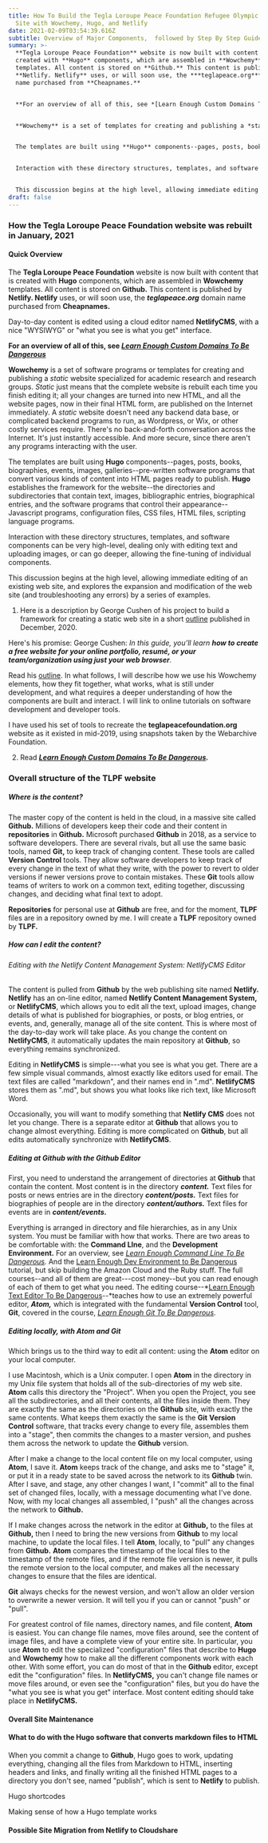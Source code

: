```yaml
---
title: How To Build the Tegla Loroupe Peace Foundation Refugee Olympic Team Web
  Site with Wowchemy, Hugo, and Netlify
date: 2021-02-09T03:54:39.616Z
subtitle: Overview of Major Components,  followed by Step By Step Guide
summary: >-
  **Tegla Loroupe Peace Foundation** website is now built with content that is
  created with **Hugo** components, which are assembled in **Wowchemy**
  templates. All content is stored on **Github.** This content is published by
  **Netlify. Netlify** uses, or will soon use, the ***teglapeace.org*** domain
  name purchased from **Cheapnames.**


  **For an overview of all of this, see *[Learn Enough Custom Domains To Be Dangerous](https://www.learnenough.com/custom-domains-tutorial/)***


  **Wowchemy** is a set of templates for creating and publishing a *static* website specialized for academic research and research groups. *Static* just means that the complete website is built each time you finish editing it, and all the website pages, now in their final HTML form, are published on the Internet, so that your website doesn't need any backend data base, or complicated backend programs to run, as Wordpress, or Wix, or other costly services require.


  The templates are built using **Hugo** components--pages, posts, books, biographies, events, images, galleries--software programs that convert various kinds of content into HTML pages ready to publish. **Hugo** establishes the framework for the website--the directories and subdirectories that contain text, images, bibliographic entries, biographical entries, and the software programs that control their appearance--Javascript programs, configuration files, CSS files, HTML files, scripting language programs.


  Interaction with these directory structures, templates, and software components can be very high-level, dealing only with editing text and uploading images, or can go deeper, allowing the fine-tuning of individual components.  


  This discussion begins at the high level, allowing immediate editing of an existing web site, and explores the expansion and modification of the web site (and troubleshooting any errors) by a series of examples.
draft: false
---
```

### How the Tegla Loroupe Peace Foundation website was rebuilt in January, 2021

#### Quick Overview

The **Tegla Loroupe Peace Foundation** website is now built with content that is created with **Hugo** components, which are assembled in **Wowchemy** templates. All content is stored on **Github.** This content is published by **Netlify. Netlify** uses, or will soon use, the ***teglapeace.org*** domain name purchased from **Cheapnames.**

Day-to-day content is edited using a cloud editor named **NetlifyCMS**, with a nice "WYSIWYG" or "what you see is what you get" interface.

**For an overview of all of this, see *[Learn Enough Custom Domains To Be Dangerous](https://www.learnenough.com/custom-domains-tutorial/)***

**Wowchemy** is a set of software programs or templates for creating and publishing a *static* website specialized for academic research and research groups. *Static* just means that the complete website is rebuilt each time you finish editing it; all your changes are turned into new HTML, and all the website pages, now in their final HTML form, are published on the Internet immediately. A *static* website doesn't need any backend data base, or complicated backend programs to run, as Wordpress, or Wix, or other costly services require.  There's no back-and-forth conversation across the Internet. It's just instantly accessible. And more secure, since there aren't any programs interacting with the user.

The templates are built using **Hugo** components--pages, posts, books, biographies, events, images, galleries--pre-written software programs that convert various kinds of content into HTML pages ready to publish. **Hugo** establishes the framework for the website--the directories and subdirectories that contain text, images, bibliographic entries, biographical entries, and the software programs that control their appearance--Javascript programs, configuration files, CSS files, HTML files, scripting language programs.

Interaction with these directory structures, templates, and software components can be very high-level, dealing only with editing text and uploading images, or can go deeper, allowing the fine-tuning of individual components.  

This discussion begins at the high level, allowing immediate editing of an existing web site, and explores the expansion and modification of the web site (and troubleshooting any errors) by a series of examples.

1. Here is a description by George Cushen of his project to build a framework for creating a static web site in a short [outline](https://georgecushen.com/create-your-website-with-hugo/) published in December, 2020.

Here's his promise: George Cushen:     *In this guide, you’ll learn **how to create a free website for your online portfolio, resumé, or your team/organization using just your web browser**.*

Read his [outline](https://georgecushen.com/create-your-website-with-hugo/).  In what follows, I will describe how we use his Wowchemy elements, how they fit together,  what works, what is still under development, and what requires a deeper understanding of how the components are built and interact.  I will link to online tutorials on software development and developer tools.

I have used his set of tools to recreate the **teglapeacefoundation.org** website as it existed in mid-2019, using snapshots taken by the Webarchive Foundation. 

2. Read ***[Learn Enough Custom Domains To Be Dangerous](https://www.learnenough.com/custom-domains-tutorial/).***

### Overall structure of the TLPF website

##### Where is the content?

The master copy of the content is held in the cloud, in a massive site called **Github.** Millions of developers keep their code and their content in **repositories** in **Github.**  Microsoft purchased **Github** in 2018, as a service to software developers. There are several rivals, but all use the same basic tools, named **Git,** to keep track of changing content.  These tools are called **Version Control** tools.  They allow software developers to keep track of every change in the text of what they write, with the power to revert to older versions if newer versions prove to contain mistakes. These **Git** tools allow teams of writers to work on a common text, editing together, discussing changes, and deciding what final text to adopt.

**Repositories** for personal use at **Github** are free, and for the moment, **TLPF** files are in a repository owned by me.  I will create a **TLPF** repository owned by **TLPF.**



##### How can I edit the content?  

###### Editing with the Netlify Content Management System: NetlifyCMS Editor

The content is pulled from **Github** by the web publishing site named **Netlify.  Netlify** has an on-line editor, named **Netlify Content Management System,**  or **NetlifyCMS**, which allows you to edit all the text, upload images, change details of what is published for biographies, or posts, or blog entries, or events, and, generally, manage all of the site content.  This is where most of the day-to-day work will take place.  As you change the content on **NetlifyCMS**, it automatically updates the main repository at **Github**, so everything remains synchronized. 

Editing in **NetlifyCMS** is simple---what you see is what you get. There are a few simple visual commands, almost exactly like editors used for email.  The text files are called "markdown", and their names end in ".md".  **NetlifyCMS** stores them as ".md", but shows you what looks like rich text, like Microsoft Word.

Occasionally, you will want to modify something that **Netlify CMS** does not let you change. There is a separate editor at **Github** that allows you to change almost everything. Editing is more complicated on **Github**, but all edits automatically synchronize with **NetlifyCMS**. 

##### Editing at Github with the Github Editor

First, you need to understand the arrangement of directories at **Github** that contain the content. Most content is in the directory ***content.*** Text files for posts or news entries are in the directory ***content/posts.*** Text files for biographies of people are in the directory ***content/authors.*** Text files for events are in ***content/events.***

Everything is arranged in directory and file hierarchies, as in any Unix system. You must be familiar with how that works.  There are two areas to be comfortable with: the **Command LIne**, and the **Development Environment.** For an overview, see *[Learn Enough Command Line To Be Dangerous](https://www.learnenough.com/command-line-tutorial/basics).* And the [Learn Enough Dev Environment to Be Dangerous](https://www.learnenough.com/dev-environment-tutorial) tutorial, but skip building the Amazon Cloud and the Ruby stuff. The full courses--and all of them are great---cost money--but you can read enough of each of them to get what you need. The editing course--*[Learn Enough Text Editor To Be Dangerous](https://www.learnenough.com/text-editor)--*teaches how to use an extremely powerful editor, ***Atom,*** which is integrated with the fundamental **Version Control** tool, **Git**, covered in the course, *[Learn Enough Git To Be Dangerous](https://www.learnenough.com/git)*.

##### Editing locally, with Atom and Git

Which brings us to the third way to edit all content: using the **Atom** editor on your local computer.

I use Macintosh, which is a Unix computer.  I open **Atom** in the directory in my Unix file system that holds all of the sub-directories of my web site.  **Atom** calls this directory the "Project".  When you open the Project, you see all the subdirectories, and all their contents, all the files inside them. They are exactly the same as the directories on the **Github** site, with exactly the same contents.  What keeps them exactly the same is the **Git** **Version Control** software, that tracks every change to every file, assembles them into a "stage", then commits the changes to a master version, and pushes them across the network to update the **Github** version.

After I make a change to the local content file on my local computer, using **Atom**, I save it.  **Atom** keeps track of the change, and asks me to "stage" it, or put it in a ready state to be saved across the network to its **Github** twin. After I save, and stage, any other changes I want, I "commit" all  to  the final set of changed files, locally, with a message documenting what I've done. Now, with my local changes all assembled, I "push" all the changes across the network to **Github.** 

If I make changes  across the network in the editor at **Github,** to the files at **Github,** then I need to bring the new versions from **Github** to my local machine, to update the local files.  I tell **Atom**, locally,  to "pull" any changes from **Github.** **Atom** compares the timestamp of the local files to the timestamp of the remote files, and if the remote file version is newer, it pulls the remote version to the local computer, and makes all the necessary changes to ensure that the files are identical.

**Git** always checks for the newest version, and won't allow an older version to overwrite a newer version.  It will tell you if you can or cannot "push" or "pull".

For greatest control of file names, directory names, and file content, **Atom** is easiest.  You can change file names, move files around, see the content of image files, and have a complete view of your entire site. In particular, you use **Atom** to edit the specialized "configuration" files that describe to **Hugo**  and **Wowchemy** how to make all the different components work with each other. With some effort, you can do most of that in the **Github** editor, except edit the "configuration" files.  In **NetlifyCMS,** you can't change file names or move files around, or even see the "configuration" files, but you do have the "what you see is what you get" interface.  Most content editing should take place in **NetlifyCMS.**

#### Overall Site Maintenance

#### What to do with the Hugo software that converts markdown files to HTML

When you commit a change to **Github**, Hugo goes to work, updating everything, changing all the files from Markdown to HTML, inserting headers and links, and finally writing all the finished HTML pages to a directory you don't see, named "publish", which is sent to **Netlify** to publish.

Hugo shortcodes

Making sense of how a Hugo template works





#### Possible Site Migration from Netlify to Cloudshare